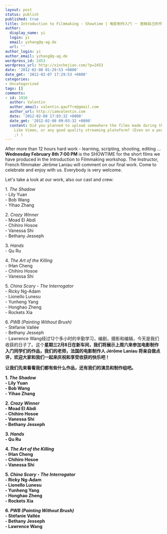 ```yaml
---
layout: post
status: publish
published: true
title: Introduction to Filmmaking - Showtime | 电影制作入门 － 放映自己的作品
author:
  display_name: yi
  login: yi
  email: yzhang@q-ag.de
  url: ''
author_login: yi
author_email: yzhang@q-ag.de
wordpress_id: 2453
wordpress_url: http://xinchejian.com/?p=2453
date: '2012-02-08 01:29:53 +0800'
date_gmt: '2012-02-07 17:29:53 +0800'
categories:
- Uncategorized
tags: []
comments:
- id: 1916
  author: Valentin
  author_email: valentin.gauffre@gmail.com
  author_url: http://iamvalentin.com
  date: '2012-02-08 17:03:32 +0800'
  date_gmt: '2012-02-08 09:03:32 +0800'
  content: Did you planned to upload somewhere the films made during the workshop?
    Like Vimeo, or any good quality streaming plateform? (Even on a personal server
    ;) )
---
```

<p><!--:en-->After more than 12 hours hard work - learning, scripting, shooting, editing ... <strong>Wednesday February 8th 7:00 PM</strong> is the SHOWTIME for the short films  we have produced in the Introduction to Filmmaking workshop. The Instructor, French filmmaker J&eacute;r&ocirc;me Laniau will comment on our final work. Come to celebrate and enjoy with us. Everybody is very welcome.</p>
<p>Let's take a look at our work, also our cast and crew:</p>
<p>1. <em>The Shadow</em><br />
- Lily Yuan<br />
- Bob Wang<br />
- Yihao Zhang</p>
<p>2. <em>Crazy Winner</em><br />
- Moad El Abdi<br />
- Chihiro Hosoe<br />
- Vanessa Shi<br />
- Bethany Jesseph</p>
<p>3. <em>Hands</em><br />
- Qu Ru</p>
<p>4. <em>The Art of the Killing</em><br />
- IHan Cheng<br />
- Chihiro Hosoe<br />
- Vanessa Shi</p>
<p>5. <em>China Scary - The Interrogator</em><br />
- Ricky Ng-Adam<br />
- Lionello Lunesu<br />
- Yunheng Yang<br />
- Honghao Zheng<br />
- Rockets Xia</p>
<p>6. <em>PWB (Painting Without Brush)</em><br />
- St&eacute;fanie Vall&eacute;e<br />
- Bethany Jesseph<br />
- Lawrence Wang<!--:--><!--:zh-->经过12个多小时的辛勤学习，编剧，摄影和编辑，今天是我们收获的日子了。这个<strong>星期三2月8日在新车间<strong>，我们将展示上周六来参加电影制作入门同学们的作品，我们的老师，法国的电影制作人 J&eacute;r&ocirc;me Laniau 将亲自做点评，欢迎大家和我们一起来庆祝和享受收获的快乐吧！</p>
<p>让我们先来看看我们都有些什么作品，还有我们的演员和制作组吧。</p>
<p>1. <em>The Shadow</em><br />
- Lily Yuan<br />
- Bob Wang<br />
- Yihao Zhang</p>
<p>2. <em>Crazy Winner</em><br />
- Moad El Abdi<br />
- Chihiro Hosoe<br />
- Vanessa Shi<br />
- Bethany Jesseph</p>
<p>3. <em>Hands</em><br />
- Qu Ru</p>
<p>4. <em>The Art of the Killing</em><br />
- IHan Cheng<br />
- Chihiro Hosoe<br />
- Vanessa Shi</p>
<p>5. <em>China Scary - The Interrogator</em><br />
- Ricky Ng-Adam<br />
- Lionello Lunesu<br />
- Yunheng Yang<br />
- Honghao Zheng<br />
- Rockets Xia</p>
<p>6. <em>PWB (Painting Without Brush)</em><br />
- St&eacute;fanie Vall&eacute;e<br />
- Bethany Jesseph<br />
- Lawrence Wang<!--:--></p>

